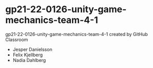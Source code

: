 # gp21-22-0126-unity-game-mechanics-team-4-1
gp21-22-0126-unity-game-mechanics-team-4-1 created by GitHub Classroom

* Jesper Danielsson
* Felix Kjellberg 
* Nadia Dahlberg
